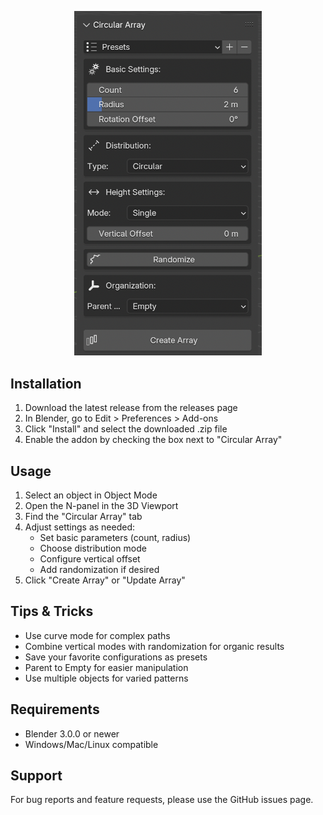 <p align="center">
  <img src="images/screenshot.png" alt="Circular Array Screenshot" width="300"/>
</p>

## Installation
1. Download the latest release from the releases page
2. In Blender, go to Edit > Preferences > Add-ons
3. Click "Install" and select the downloaded .zip file
4. Enable the addon by checking the box next to "Circular Array"

## Usage
1. Select an object in Object Mode
2. Open the N-panel in the 3D Viewport
3. Find the "Circular Array" tab
4. Adjust settings as needed:
   - Set basic parameters (count, radius)
   - Choose distribution mode
   - Configure vertical offset
   - Add randomization if desired
5. Click "Create Array" or "Update Array"

## Tips & Tricks
- Use curve mode for complex paths
- Combine vertical modes with randomization for organic results
- Save your favorite configurations as presets
- Parent to Empty for easier manipulation
- Use multiple objects for varied patterns

## Requirements
- Blender 3.0.0 or newer
- Windows/Mac/Linux compatible

## Support
For bug reports and feature requests, please use the GitHub issues page.
